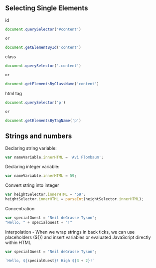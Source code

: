 ## Selecting Single Elements

id
```JavaScript
document.querySelector('#content')

or

document.getElementById('content')
```

class
```JavaScript
document.querySelector('.content')

or

document.getElementsByClassName('content')
```

html tag
```JavaScript
document.querySelector('p')

or

document.getElementsByTagName('p')
```

## Strings and numbers

Declaring string variable:
```JavaScript
var nameVariable.innerHTML = 'Avi Flombaum';
```

Declaring integer variable:
```JavaScript
var nameVariable.innerHTML = 59;
```

Convert string into integer
```JavaScript
var heightSelector.innerHTML = '59';
heightSelector.innerHTML = parseInt(heightSelector.innerHTML);
```

Concentration
```JavaScript
var specialGuest = "Neil deGrasse Tyson";
"Hello, " + specialGuest + "!"
```

Interpolation - When we wrap strings in back ticks, we can use placeholders (${}) and insert variables or evaluated JavaScript directly within HTML
```JavaScript
var specialGuest = "Neil deGrasse Tyson";

`Hello, ${specialGuest}! High ${3 + 2}!`
```
